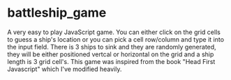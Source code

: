 # battleship_game
A very easy to play JavaScript game. You can either click on the grid cells to guess a ship's location or you can pick a cell row/column and type it into the input field.
There is 3 ships to sink and they are randomly generated, they will be either positioned vertcal or horizontal on the grid and a ship length is 3 grid cell's. This game was inspired from the book "Head First Javascript" which I've modified heavily. 
